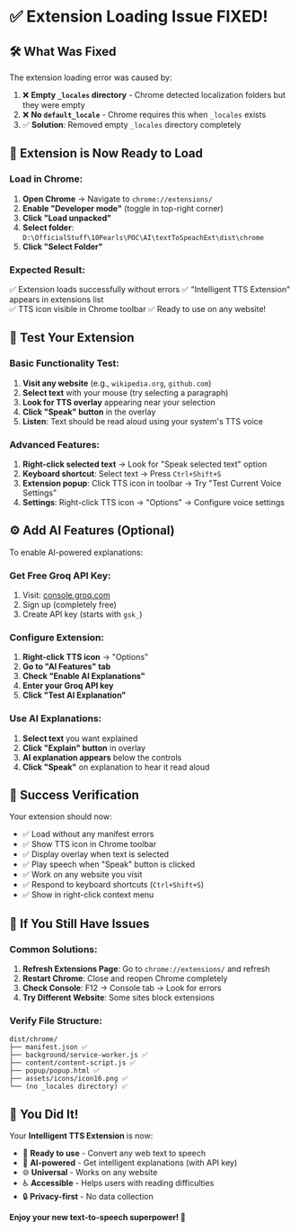 # ✅ Extension Loading Issue FIXED!

## 🛠️ **What Was Fixed**

The extension loading error was caused by:
1. ❌ **Empty `_locales` directory** - Chrome detected localization folders but they were empty
2. ❌ **No `default_locale`** - Chrome requires this when `_locales` exists
3. ✅ **Solution**: Removed empty `_locales` directory completely

## 🚀 **Extension is Now Ready to Load**

### **Load in Chrome:**
1. **Open Chrome** → Navigate to `chrome://extensions/`
2. **Enable "Developer mode"** (toggle in top-right corner)
3. **Click "Load unpacked"**
4. **Select folder**: `D:\OfficialStuff\10Pearls\POC\AI\textToSpeachExt\dist\chrome`
5. **Click "Select Folder"**

### **Expected Result:**
✅ Extension loads successfully without errors
✅ "Intelligent TTS Extension" appears in extensions list  
✅ TTS icon visible in Chrome toolbar
✅ Ready to use on any website!

## 🧪 **Test Your Extension**

### **Basic Functionality Test:**
1. **Visit any website** (e.g., `wikipedia.org`, `github.com`)
2. **Select text** with your mouse (try selecting a paragraph)
3. **Look for TTS overlay** appearing near your selection
4. **Click "Speak" button** in the overlay
5. **Listen**: Text should be read aloud using your system's TTS voice

### **Advanced Features:**
1. **Right-click selected text** → Look for "Speak selected text" option
2. **Keyboard shortcut**: Select text → Press `Ctrl+Shift+S`
3. **Extension popup**: Click TTS icon in toolbar → Try "Test Current Voice Settings"
4. **Settings**: Right-click TTS icon → "Options" → Configure voice settings

## ⚙️ **Add AI Features (Optional)**

To enable AI-powered explanations:

### **Get Free Groq API Key:**
1. Visit: [console.groq.com](https://console.groq.com)
2. Sign up (completely free)
3. Create API key (starts with `gsk_`)

### **Configure Extension:**
1. **Right-click TTS icon** → "Options"
2. **Go to "AI Features" tab**
3. **Check "Enable AI Explanations"**
4. **Enter your Groq API key**
5. **Click "Test AI Explanation"**

### **Use AI Explanations:**
1. **Select text** you want explained
2. **Click "Explain" button** in overlay
3. **AI explanation appears** below the controls
4. **Click "Speak"** on explanation to hear it read aloud

## 🎯 **Success Verification**

Your extension should now:
- ✅ Load without any manifest errors
- ✅ Show TTS icon in Chrome toolbar
- ✅ Display overlay when text is selected
- ✅ Play speech when "Speak" button is clicked
- ✅ Work on any website you visit
- ✅ Respond to keyboard shortcuts (`Ctrl+Shift+S`)
- ✅ Show in right-click context menu

## 🐛 **If You Still Have Issues**

### **Common Solutions:**
1. **Refresh Extensions Page**: Go to `chrome://extensions/` and refresh
2. **Restart Chrome**: Close and reopen Chrome completely
3. **Check Console**: F12 → Console tab → Look for errors
4. **Try Different Website**: Some sites block extensions

### **Verify File Structure:**
```
dist/chrome/
├── manifest.json ✅
├── background/service-worker.js ✅
├── content/content-script.js ✅
├── popup/popup.html ✅
├── assets/icons/icon16.png ✅
└── (no _locales directory) ✅
```

## 🎉 **You Did It!**

Your **Intelligent TTS Extension** is now:
- 🎵 **Ready to use** - Convert any web text to speech
- 🤖 **AI-powered** - Get intelligent explanations (with API key)
- 🌐 **Universal** - Works on any website
- ♿ **Accessible** - Helps users with reading difficulties
- 🔒 **Privacy-first** - No data collection

**Enjoy your new text-to-speech superpower! 🚀**